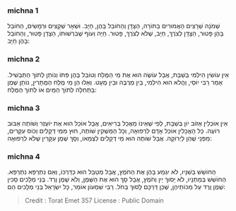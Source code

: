 
### michna 1
שְׁמֹנָה שְׁרָצִים הָאֲמוּרִים בַּתּוֹרָה, הַצָּדָן וְהַחוֹבֵל בָּהֶן, חַיָּב. וּשְׁאָר שְׁקָצִים וּרְמָשִׂים, הַחוֹבֵל בָּהֶן פָּטוּר, הַצָּדָן לְצֹרֶךְ, חַיָּב, שֶׁלֹּא לְצֹרֶךְ, פָּטוּר. חַיָּה וְעוֹף שֶׁבִּרְשׁוּתוֹ, הַצָּדָן פָּטוּר, וְהַחוֹבֵל בָּהֶן חַיָּב:

### michna 2
אֵין עוֹשִׂין הִילְמִי בְשַׁבָּת, אֲבָל עוֹשֶׂה הוּא אֶת מֵי הַמֶּלַח וְטוֹבֵל בָּהֶן פִּתּוֹ וְנוֹתֵן לְתוֹךְ הַתַּבְשִׁיל. אָמַר רַבִּי יוֹסֵי, וַהֲלֹא הוּא הִילְמִי, בֵּין מְרֻבֶּה וּבֵין מֻעָט. וְאֵלוּ הֵן מֵי מֶלַח הַמֻּתָּרִין, נוֹתֵן שֶׁמֶן בַּתְּחִלָּה לְתוֹךְ הַמַּיִם אוֹ לְתוֹךְ הַמֶּלַח:

### michna 3
אֵין אוֹכְלִין אֵזוֹב יוֹן בְּשַׁבָּת, לְפִי שֶׁאֵינוֹ מַאֲכַל בְּרִיאִים, אֲבָל אוֹכֵל הוּא אֶת יוֹעֶזֶר וְשׁוֹתֶה אַבּוּב רוֹעֶה. כָּל הָאֳכָלִין אוֹכֵל אָדָם לִרְפוּאָה, וְכָל הַמַּשְׁקִין שׁוֹתֶה, חוּץ מִמֵּי דְקָלִים וְכוֹס עִקָּרִים, מִפְּנֵי שֶׁהֵן לַיְרוֹקָה. אֲבָל שׁוֹתֶה הוּא מֵי דְקָלִים לִצְמָאוֹ, וְסָךְ שֶׁמֶן עִקָּרִין שֶׁלֹּא לִרְפוּאָה:

### michna 4
הַחוֹשֵׁשׁ בְּשִׁנָּיו, לֹא יִגְמַע בָּהֶן אֶת הַחֹמֶץ, אֲבָל מְטַבֵּל הוּא כְדַרְכּוֹ, וְאִם נִתְרַפֵּא נִתְרַפֵּא. הַחוֹשֵׁשׁ בְּמָתְנָיו, לֹא יָסוּךְ יַיִן וְחֹמֶץ, אֲבָל סָךְ הוּא אֶת הַשֶּׁמֶן, וְלֹא שֶׁמֶן וֶרֶד. בְּנֵי מְלָכִים סָכִין שֶׁמֶן וֶרֶד עַל מַכּוֹתֵיהֶן, שֶׁכֵּן דַּרְכָּם לָסוּךְ בַּחֹל. רַבִּי שִׁמְעוֹן אוֹמֵר, כָּל יִשְׂרָאֵל בְּנֵי מְלָכִים הֵם:

>Credit : Torat Emet 357
>License : Public Domain 